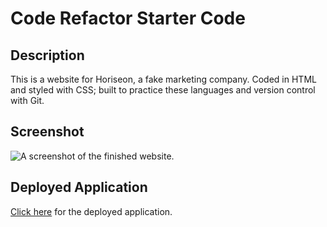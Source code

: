 # Code Refactor Starter Code
## Description
This is a website for Horiseon, a fake marketing company. Coded in HTML and styled with CSS; built to practice these languages and version control with Git.

## Screenshot
![A screenshot of the finished website.](https://katiechurchwell.github.io/challenge-one/Develop/assets/images/screenshot.png)

## Deployed Application
[Click here](https://katiechurchwell.github.io/challenge-one/Develop/index.html) for the deployed application.